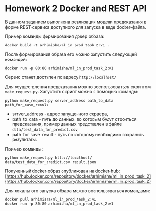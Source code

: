 # Homework 2 Docker and REST API

В данном заданием выполнена реализация модели предсказания в форме REST-сервиса доступного для запуска в виде docker-файла.

Пример команды формирования докер образа:
```shell
docker build -t arhimisha/ml_in_prod_task_2:v1 .
```
После формирования образа его можно запустить следующей командой:
```shell
docker run -p 80:80 arhimisha/ml_in_prod_task_2:v1
```
Сервис станет доступен по адресу `http://localhost/`


Для осуществления предсказания можно воспользоваться скриптом `make_request.py`.
Запустить скрипт можно с помощью команды:
```shell
python make_request.py server_address path_to_data path_for_save_result
```
 - server_address - адрес запущенного сервера,
 - path_to_data - путь до данных, по которым будут строиться предсказания,
   пример данных представлен в файле `data/test_data_for_predict.csv`,
 - path_for_save_result - путь по которому необходимо сохранить результаты.

Пример команды:
```shell
python make_request.py http://localhost/ data/test_data_for_predict.csv result.json
```

Полученный docker-образ опубликован на docker-hub: 
[https://hub.docker.com/repository/docker/arhimisha/ml_in_prod_task_2](https://hub.docker.com/repository/docker/arhimisha/ml_in_prod_task_2)

Для локального запуска обзара можно воспользоваться командами:
```shell
docker pull arhimisha/ml_in_prod_task_2:v1
docker run -p 80:80 arhimisha/ml_in_prod_task_2:v1
```
